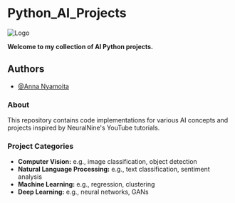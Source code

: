 # Python_AI_Projects

![Logo](https://incubator.ucf.edu/wp-content/uploads/2023/07/artificial-intelligence-new-technology-science-futuristic-abstract-human-brain-ai-technology-cpu-central-processor-unit-chipset-big-data-machine-learning-cyber-mind-domination-generative-ai-scaled-1-1500x1000.jpg)

**Welcome to my collection of AI Python projects.**
## Authors

- [@Anna Nyamoita](https://github.com/AnnaNyamoita)
  
### About
This repository contains code implementations for various AI concepts and projects inspired by NeuralNine's YouTube tutorials. 

### Project Categories
* **Computer Vision:**  e.g., image classification, object detection
* **Natural Language Processing:**  e.g., text classification, sentiment analysis
* **Machine Learning:**  e.g., regression, clustering
* **Deep Learning:** e.g., neural networks, GANs

